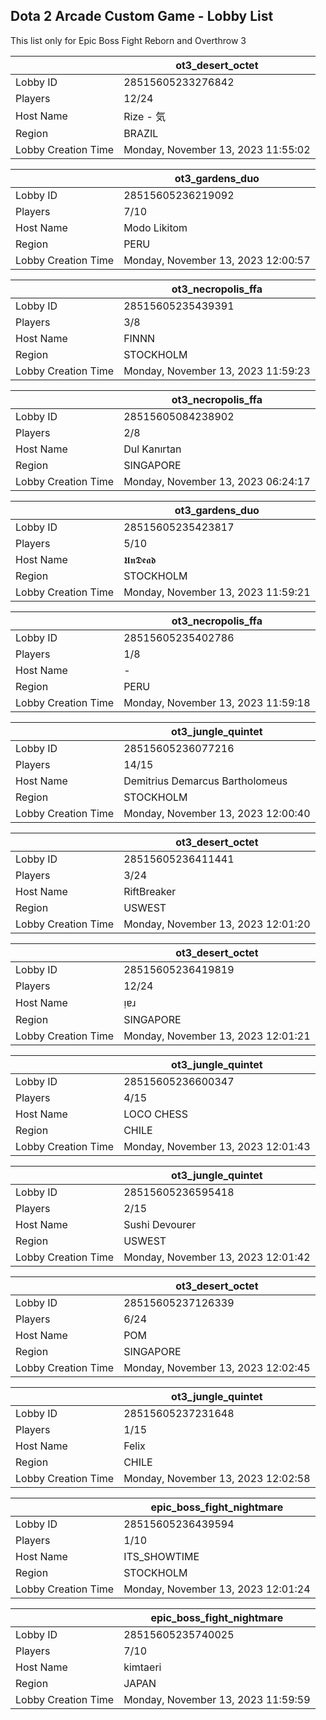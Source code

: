 ## Dota 2 Arcade Custom Game - Lobby List

This list only for Epic Boss Fight Reborn and Overthrow 3

|  | ot3_desert_octet |
| ------ | ------ |
| Lobby ID | 28515605233276842 |
| Players | 12/24 |
| Host Name | Rize - 気 |
| Region | BRAZIL |
| Lobby Creation Time | Monday, November 13, 2023 11:55:02 |


|  | ot3_gardens_duo |
| ------ | ------ |
| Lobby ID | 28515605236219092 |
| Players | 7/10 |
| Host Name | Modo Likitom |
| Region | PERU |
| Lobby Creation Time | Monday, November 13, 2023 12:00:57 |


|  | ot3_necropolis_ffa |
| ------ | ------ |
| Lobby ID | 28515605235439391 |
| Players | 3/8 |
| Host Name | FINNN |
| Region | STOCKHOLM |
| Lobby Creation Time | Monday, November 13, 2023 11:59:23 |


|  | ot3_necropolis_ffa |
| ------ | ------ |
| Lobby ID | 28515605084238902 |
| Players | 2/8 |
| Host Name | Dul Kanırtan |
| Region | SINGAPORE |
| Lobby Creation Time | Monday, November 13, 2023 06:24:17 |


|  | ot3_gardens_duo |
| ------ | ------ |
| Lobby ID | 28515605235423817 |
| Players | 5/10 |
| Host Name | 𝖀𝖓𝕯𝖊𝖆𝖉 |
| Region | STOCKHOLM |
| Lobby Creation Time | Monday, November 13, 2023 11:59:21 |


|  | ot3_necropolis_ffa |
| ------ | ------ |
| Lobby ID | 28515605235402786 |
| Players | 1/8 |
| Host Name | - |
| Region | PERU |
| Lobby Creation Time | Monday, November 13, 2023 11:59:18 |


|  | ot3_jungle_quintet |
| ------ | ------ |
| Lobby ID | 28515605236077216 |
| Players | 14/15 |
| Host Name | Demitrius Demarcus Bartholomeus  |
| Region | STOCKHOLM |
| Lobby Creation Time | Monday, November 13, 2023 12:00:40 |


|  | ot3_desert_octet |
| ------ | ------ |
| Lobby ID | 28515605236411441 |
| Players | 3/24 |
| Host Name | RiftBreaker |
| Region | USWEST |
| Lobby Creation Time | Monday, November 13, 2023 12:01:20 |


|  | ot3_desert_octet |
| ------ | ------ |
| Lobby ID | 28515605236419819 |
| Players | 12/24 |
| Host Name | ᴉɐɹ |
| Region | SINGAPORE |
| Lobby Creation Time | Monday, November 13, 2023 12:01:21 |


|  | ot3_jungle_quintet |
| ------ | ------ |
| Lobby ID | 28515605236600347 |
| Players | 4/15 |
| Host Name | LOCO CHESS |
| Region | CHILE |
| Lobby Creation Time | Monday, November 13, 2023 12:01:43 |


|  | ot3_jungle_quintet |
| ------ | ------ |
| Lobby ID | 28515605236595418 |
| Players | 2/15 |
| Host Name | Sushi Devourer |
| Region | USWEST |
| Lobby Creation Time | Monday, November 13, 2023 12:01:42 |


|  | ot3_desert_octet |
| ------ | ------ |
| Lobby ID | 28515605237126339 |
| Players | 6/24 |
| Host Name | POM |
| Region | SINGAPORE |
| Lobby Creation Time | Monday, November 13, 2023 12:02:45 |


|  | ot3_jungle_quintet |
| ------ | ------ |
| Lobby ID | 28515605237231648 |
| Players | 1/15 |
| Host Name | Felix |
| Region | CHILE |
| Lobby Creation Time | Monday, November 13, 2023 12:02:58 |


|  | epic_boss_fight_nightmare |
| ------ | ------ |
| Lobby ID | 28515605236439594 |
| Players | 1/10 |
| Host Name | ITS_SHOWTIME |
| Region | STOCKHOLM |
| Lobby Creation Time | Monday, November 13, 2023 12:01:24 |


|  | epic_boss_fight_nightmare |
| ------ | ------ |
| Lobby ID | 28515605235740025 |
| Players | 7/10 |
| Host Name | kimtaeri |
| Region | JAPAN |
| Lobby Creation Time | Monday, November 13, 2023 11:59:59 |


